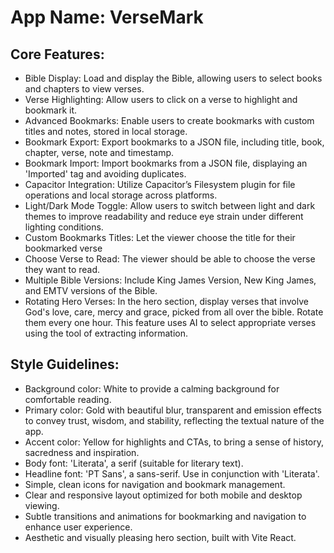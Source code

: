 # **App Name**: VerseMark

## Core Features:

- Bible Display: Load and display the Bible, allowing users to select books and chapters to view verses.
- Verse Highlighting: Allow users to click on a verse to highlight and bookmark it.
- Advanced Bookmarks: Enable users to create bookmarks with custom titles and notes, stored in local storage.
- Bookmark Export: Export bookmarks to a JSON file, including title, book, chapter, verse, note and timestamp.
- Bookmark Import: Import bookmarks from a JSON file, displaying an 'Imported' tag and avoiding duplicates.
- Capacitor Integration: Utilize Capacitor’s Filesystem plugin for file operations and local storage across platforms.
- Light/Dark Mode Toggle: Allow users to switch between light and dark themes to improve readability and reduce eye strain under different lighting conditions.
- Custom Bookmarks Titles: Let the viewer choose the title for their bookmarked verse
- Choose Verse to Read: The viewer should be able to choose the verse they want to read.
- Multiple Bible Versions: Include King James Version, New King James, and EMTV versions of the Bible.
- Rotating Hero Verses: In the hero section, display verses that involve God's love, care, mercy and grace, picked from all over the bible. Rotate them every one hour. This feature uses AI to select appropriate verses using the tool of extracting information.

## Style Guidelines:

- Background color: White to provide a calming background for comfortable reading.
- Primary color: Gold with beautiful blur, transparent and emission effects to convey trust, wisdom, and stability, reflecting the textual nature of the app.
- Accent color: Yellow for highlights and CTAs, to bring a sense of history, sacredness and inspiration.
- Body font: 'Literata', a serif (suitable for literary text).
- Headline font: 'PT Sans', a sans-serif. Use in conjunction with 'Literata'.
- Simple, clean icons for navigation and bookmark management.
- Clear and responsive layout optimized for both mobile and desktop viewing.
- Subtle transitions and animations for bookmarking and navigation to enhance user experience.
- Aesthetic and visually pleasing hero section, built with Vite React.